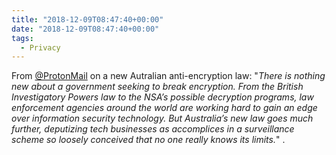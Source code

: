 ```yaml
---
title: "2018-12-09T08:47:40+00:00"
date: "2018-12-09T08:47:40+00:00"
tags:
  - Privacy
---
```


From [@ProtonMail](https://protonmail.com/blog/australia-anti-encryption-law/) on a new Autralian anti-encryption law: "*There is nothing new about a government seeking to break encryption. From the British Investigatory Powers law to the NSA’s possible decryption programs, law enforcement agencies around the world are working hard to gain an edge over information security technology. But Australia’s new law goes much further, deputizing tech businesses as accomplices in a surveillance scheme so loosely conceived that no one really knows its limits.*" .

